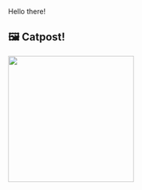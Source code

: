 Hello there!



## 🖼️ Catpost!

<sub>
    <img src="https://cdn2.thecatapi.com/images/6hr.jpg" height="256">
</sub>


